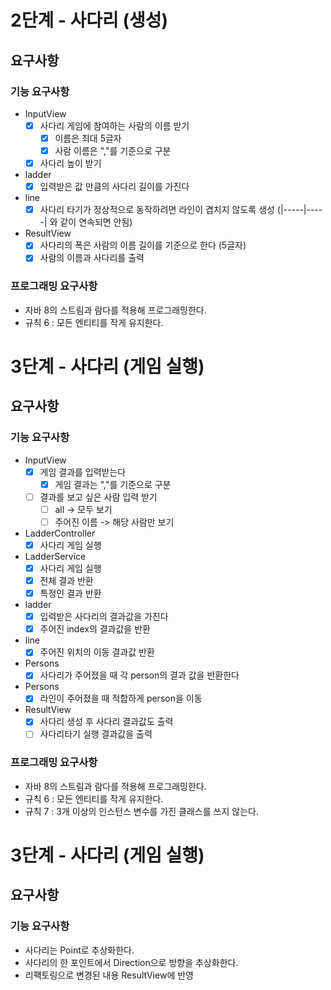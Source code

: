 # 2단계 - 사다리 (생성)

## 요구사항

### 기능 요구사항

* InputView
  - [x] 사다리 게임에 참여하는 사람의 이름 받기
    - [x] 이름은 최대 5글자
    - [x] 사람 이름은 ","를 기준으로 구분
  - [x] 사다리 높이 받기
* ladder
  - [x] 입력받은 값 만큼의 사다리 길이를 가진다 
* line
  - [x] 사다리 타기가 정상적으로 동작하려면 라인이 겹치지 않도록 생성  (|-----|-----| 와 같이 연속되면 안됨)
* ResultView
  - [x] 사다리의 폭은 사람의 이름 길이를 기준으로 한다 (5글자)
  - [x] 사람의 이름과 사다리를 출력

### 프로그래밍 요구사항

  - 자바 8의 스트림과 람다를 적용해 프로그래밍한다.
  - 규칙 6 : 모든 엔티티를 작게 유지한다.
  
  
# 3단계 - 사다리 (게임 실행)

## 요구사항

### 기능 요구사항

* InputView
  - [x] 게임 결과를 입력받는다
    - [x] 게임 결과는 ","를 기준으로 구분
  - [ ] 결과를 보고 싶은 사람 입력 받기
    - [ ] all -> 모두 보기
    - [ ] 주어진 이름 -> 해당 사람만 보기
* LadderController
  - [x] 사다리 게임 실행
* LadderService
  - [x] 사다리 게임 실행
  - [x] 전체 결과 반환
  - [x] 특정인 결과 반환
* ladder
  - [x] 입력받은 사다리의 결과값을 가진다
  - [x] 주어진 index의 결과값을 반환
* line
  - [x] 주어진 위치의 이동 결과값 반환
* Persons
  - [x] 사다리가 주어졌을 때 각 person의 결과 값을 반환한다
* Persons
  - [x] 라인이 주어졌을 때 적합하게 person을 이동
* ResultView
  - [x] 사다리 생성 후 사다리 결과값도 출력 
  - [ ] 사다리타기 실행 결과값을 출력

### 프로그래밍 요구사항

  - 자바 8의 스트림과 람다를 적용해 프로그래밍한다.
  - 규칙 6 : 모든 엔티티를 작게 유지한다.
  - 규칙 7 : 3개 이상의 인스턴스 변수를 가진 클래스를 쓰지 않는다.
  
 
# 3단계 - 사다리 (게임 실행)

## 요구사항

### 기능 요구사항

* 사다리는 Point로 추상화한다.
* 사다리의 한 포인트에서 Direction으로 방향을 추상화한다.
* 리팩토링으로 변경된 내용 ResultView에 반영
